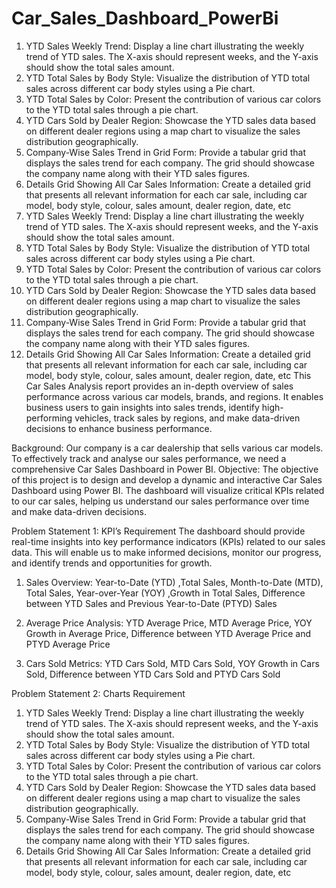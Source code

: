 # Car_Sales_Dashboard_PowerBi

1. YTD Sales Weekly Trend: Display a line chart illustrating the weekly trend of
YTD sales. The X-axis should represent weeks, and the Y-axis should show
the total sales amount.
2. YTD Total Sales by Body Style: Visualize the distribution of YTD total sales
across different car body styles using a Pie chart.
3. YTD Total Sales by Color: Present the contribution of various car colors to
the YTD total sales through a pie chart.
4. YTD Cars Sold by Dealer Region: Showcase the YTD sales data based on
different dealer regions using a map chart to visualize the sales distribution
geographically.
5. Company-Wise Sales Trend in Grid Form: Provide a tabular grid that
displays the sales trend for each company. The grid should showcase the
company name along with their YTD sales figures.
6. Details Grid Showing All Car Sales Information: Create a detailed grid that
presents all relevant information for each car sale, including car model, body
style, colour, sales amount, dealer region, date, etc
1. YTD Sales Weekly Trend: Display a line chart illustrating the weekly trend of
YTD sales. The X-axis should represent weeks, and the Y-axis should show
the total sales amount.
2. YTD Total Sales by Body Style: Visualize the distribution of YTD total sales
across different car body styles using a Pie chart.
3. YTD Total Sales by Color: Present the contribution of various car colors to
the YTD total sales through a pie chart.
4. YTD Cars Sold by Dealer Region: Showcase the YTD sales data based on
different dealer regions using a map chart to visualize the sales distribution
geographically.
5. Company-Wise Sales Trend in Grid Form: Provide a tabular grid that
displays the sales trend for each company. The grid should showcase the
company name along with their YTD sales figures.
6. Details Grid Showing All Car Sales Information: Create a detailed grid that
presents all relevant information for each car sale, including car model, body
style, colour, sales amount, dealer region, date, etc
This Car Sales Analysis report provides an in-depth overview of sales performance across various car models, brands, and regions. It enables business users to gain insights into sales trends, identify high-performing vehicles, track sales by regions, and make data-driven decisions to enhance business performance.

Background: Our company is a car dealership that sells various car models. To
effectively track and analyse our sales performance, we need a comprehensive Car
Sales Dashboard in Power BI.
Objective: The objective of this project is to design and develop a dynamic and
interactive Car Sales Dashboard using Power BI. The dashboard will visualize critical
KPIs related to our car sales, helping us understand our sales performance over time
and make data-driven decisions.

Problem Statement 1: KPI’s Requirement
The dashboard should provide real-time insights into key performance indicators
(KPIs) related to our sales data. This will enable us to make informed decisions,
monitor our progress, and identify trends and opportunities for growth.
1. Sales Overview:
 Year-to-Date (YTD) ,Total Sales,
Month-to-Date (MTD), Total Sales,
Year-over-Year (YOY) ,Growth in Total Sales,
Difference between YTD Sales and Previous Year-to-Date (PTYD)
Sales

2. Average Price Analysis:
YTD Average Price,
MTD Average Price,
YOY Growth in Average Price,
Difference between YTD Average Price and PTYD Average Price
3. Cars Sold Metrics: YTD Cars Sold,
 MTD Cars Sold,
 YOY Growth in Cars Sold,
 Difference between YTD Cars Sold and PTYD Cars Sold

Problem Statement 2: Charts Requirement
1. YTD Sales Weekly Trend: Display a line chart illustrating the weekly trend of
YTD sales. The X-axis should represent weeks, and the Y-axis should show
the total sales amount.
2. YTD Total Sales by Body Style: Visualize the distribution of YTD total sales
across different car body styles using a Pie chart.
3. YTD Total Sales by Color: Present the contribution of various car colors to
the YTD total sales through a pie chart.
4. YTD Cars Sold by Dealer Region: Showcase the YTD sales data based on
different dealer regions using a map chart to visualize the sales distribution
geographically.
5. Company-Wise Sales Trend in Grid Form: Provide a tabular grid that
displays the sales trend for each company. The grid should showcase the
company name along with their YTD sales figures.
6. Details Grid Showing All Car Sales Information: Create a detailed grid that
presents all relevant information for each car sale, including car model, body
style, colour, sales amount, dealer region, date, etc
